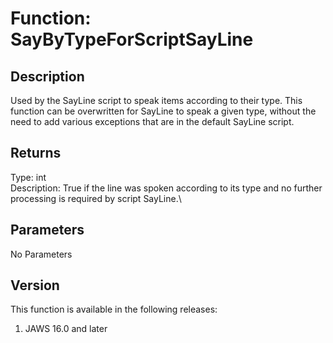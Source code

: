 # Function: SayByTypeForScriptSayLine

## Description

Used by the SayLine script to speak items according to their type. This
function can be overwritten for SayLine to speak a given type, without
the need to add various exceptions that are in the default SayLine
script.

## Returns

Type: int\
Description: True if the line was spoken according to its type and no
further processing is required by script SayLine.\

## Parameters

No Parameters

## Version

This function is available in the following releases:

1.  JAWS 16.0 and later
